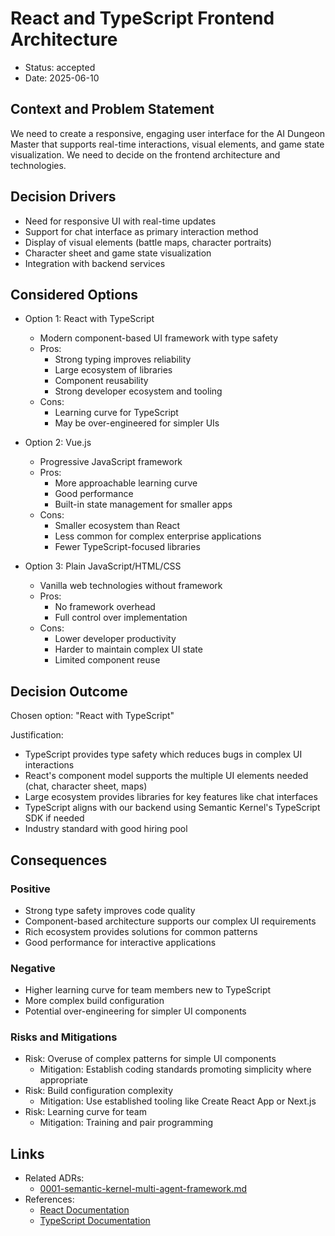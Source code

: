 # React and TypeScript Frontend Architecture

* Status: accepted
* Date: 2025-06-10

## Context and Problem Statement

We need to create a responsive, engaging user interface for the AI Dungeon Master that supports real-time interactions, visual elements, and game state visualization. We need to decide on the frontend architecture and technologies.

## Decision Drivers

* Need for responsive UI with real-time updates
* Support for chat interface as primary interaction method
* Display of visual elements (battle maps, character portraits)
* Character sheet and game state visualization
* Integration with backend services

## Considered Options

* Option 1: React with TypeScript
    * Modern component-based UI framework with type safety
    * Pros:
      * Strong typing improves reliability
      * Large ecosystem of libraries
      * Component reusability
      * Strong developer ecosystem and tooling
    * Cons:
      * Learning curve for TypeScript
      * May be over-engineered for simpler UIs

* Option 2: Vue.js
    * Progressive JavaScript framework
    * Pros:
      * More approachable learning curve
      * Good performance
      * Built-in state management for smaller apps
    * Cons:
      * Smaller ecosystem than React
      * Less common for complex enterprise applications
      * Fewer TypeScript-focused libraries

* Option 3: Plain JavaScript/HTML/CSS
    * Vanilla web technologies without framework
    * Pros:
      * No framework overhead
      * Full control over implementation
    * Cons:
      * Lower developer productivity
      * Harder to maintain complex UI state
      * Limited component reuse

## Decision Outcome

Chosen option: "React with TypeScript"

Justification:
* TypeScript provides type safety which reduces bugs in complex UI interactions
* React's component model supports the multiple UI elements needed (chat, character sheet, maps)
* Large ecosystem provides libraries for key features like chat interfaces
* TypeScript aligns with our backend using Semantic Kernel's TypeScript SDK if needed
* Industry standard with good hiring pool

## Consequences

### Positive
* Strong type safety improves code quality
* Component-based architecture supports our complex UI requirements
* Rich ecosystem provides solutions for common patterns
* Good performance for interactive applications

### Negative
* Higher learning curve for team members new to TypeScript
* More complex build configuration
* Potential over-engineering for simpler UI components

### Risks and Mitigations
* Risk: Overuse of complex patterns for simple UI components
  * Mitigation: Establish coding standards promoting simplicity where appropriate
* Risk: Build configuration complexity
  * Mitigation: Use established tooling like Create React App or Next.js
* Risk: Learning curve for team
  * Mitigation: Training and pair programming

## Links

* Related ADRs:
  * [0001-semantic-kernel-multi-agent-framework.md](0001-semantic-kernel-multi-agent-framework.md)
* References:
  * [React Documentation](https://reactjs.org/)
  * [TypeScript Documentation](https://www.typescriptlang.org/)
